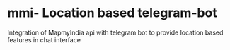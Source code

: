 # mmi- Location based telegram-bot
Integration of MapmyIndia api with telegram bot to provide location based features in chat interface
